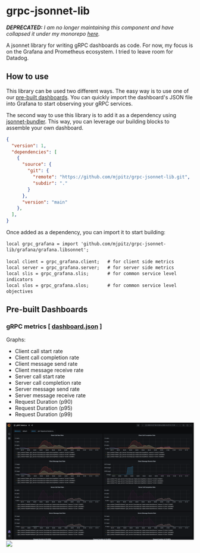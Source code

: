 # grpc-jsonnet-lib

_**DEPRECATED:** I am no longer maintaining this component and have collapsed it under my monorepo [here](https://github.com/mjpitz/mjpitz/tree/main/monitoring/grpc)._

A jsonnet library for writing gRPC dashboards as code.
For now, my focus is on the Grafana and Prometheus ecosystem.
I tried to leave room for Datadog.

## How to use

This library can be used two different ways.
The easy way is to use one of our [pre-built dashboards](#pre-built-dashboards).
You can quickly import the dashboard's JSON file into Grafana to start observing your gRPC services.

The second way to use this library is to add it as a dependency using [jsonnet-bundler](https://github.com/jsonnet-bundler/jsonnet-bundler).
This way, you can leverage our building blocks to assemble your own dashboard.

```json
{
  "version": 1,
  "dependencies": [
    {
      "source": {
        "git": {
          "remote": "https://github.com/mjpitz/grpc-jsonnet-lib.git",
          "subdir": "."
        }
      },
      "version": "main"
    },
  ],
}
```

Once added as a dependency, you can import it to start building:

```jsonnet
local grpc_grafana = import 'github.com/mjpitz/grpc-jsonnet-lib/grafana/grafana.libsonnet';

local client = grpc_grafana.client;   # for client side metrics
local server = grpc_grafana.server;   # for server side metrics
local slis = grpc_grafana.slis;       # for common service level indicators
local slos = grpc_grafana.slos;       # for common service level objectives
```

## Pre-built Dashboards

### gRPC metrics [ [dashboard.json](grpc-metrics/grpc-metrics.json) ]

Graphs:

- Client call start rate
- Client call completion rate
- Client message send rate
- Client message receive rate
- Server call start rate
- Server call completion rate
- Server message send rate
- Server message receive rate
- Request Duration (p90)
- Request Duration (p95)
- Request Duration (p99)

![dashboard screenshot](grpc-metrics/grpc-metrics.png)
![](https://www.google-analytics.com/collect?v=1&tid=UA-172921913-1&cid=555&t=pageview&ec=repo&ea=open&dp=%2Fgrpc-jsonnet-lib&dt=%2Fgrpc-jsonnet-lib)
